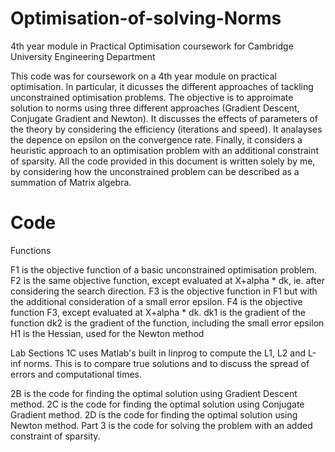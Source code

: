 # Optimisation-of-solving-Norms
4th year module in Practical Optimisation coursework for Cambridge University Engineering Department

This code was for coursework on a 4th year module on practical optimisation. In particular, it dicusses the different approaches of tackling unconstrained optimisation problems. The objective is to approimate solution to norms using three different approaches (Gradient Descent, Conjugate Gradient and Newton). It discusses the effects of parameters of the theory by considering the efficiency (iterations and speed). It analayses the depence on epsilon on the convergence rate. Finally, it considers a heuristic approach to an optimisation problem with an additional constraint of sparsity. All the code provided in this document is written solely by me, by considering how the unconstrained problem can be described as a summation of Matrix algebra. 

# Code
Functions

F1 is the objective function of a basic unconstrained optimisation problem.
F2 is the same objective function, except evaluated at X+alpha * dk, ie. after considering the search direction.
F3 is the objective function in F1 but with the additional consideration of a small error epsilon.
F4 is the objective function F3, except evaluated at X+alpha * dk.
dk1 is the gradient of the function
dk2 is the gradient of the function, including the small error epsilon
H1 is the Hessian, used for the Newton method

Lab Sections
1C uses Matlab's built in linprog to compute the L1, L2 and L-inf norms. This is to compare true solutions and to discuss the spread of errors and computational times.

2B is the code for finding the optimal solution using Gradient Descent method.
2C is the code for finding the optimal solution using Conjugate Gradient method.
2D is the code for finding the optimal solution using Newton method.
Part 3 is the code for solving the problem with an added constraint of sparsity.
